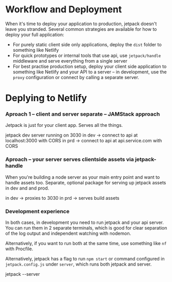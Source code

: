 # Workflow and Deployment



When it's time to deploy your application to production, jetpack doesn't leave you stranded. Several common strategies are available for how to deploy your full application:

- For purely static client side only applications, deploy the `dist` folder to something like Netlify
- For quick prototypes or internal tools that use api, use `jetpack/handle` middleware and serve everything from a single server
- For best practise production setup, deploy your client side application to something like Netlify and your API to a server – in development, use the `proxy` configuration or connect by calling a separate server.

# Deplying to Netlify

### Aproach 1 – client and server separate – JAMStack approach

Jetpack is just for your client app. Serves all the things.

jetpack dev server running on 3030
  in dev -> connect to api at localhost:3000 with CORS
  in prd -> connect to api at api.service.com with CORS

### Aproach – your server serves clientside assets via jetpack-handle

When you're building a node server as your main entry point and want to handle assets too.
Separate, optional package for serving up jetpack assets in dev and and prod.

  in dev -> proxies to 3030
  in prd -> serves build assets

### Development experience

In both cases, in development you need to run jetpack and your api server. You can run them in 2 separate terminals, which is good for clear separation of the log output and independent watching with nodemon.

Alternatively, if you want to run both at the same time, use something like `nf` with Procfile.

Alternatively, jetpack has a flag to run `npm start` or command configured in `jetpack.config.js` under `server`, which runs both jetpack and server. 

jetpack --server
